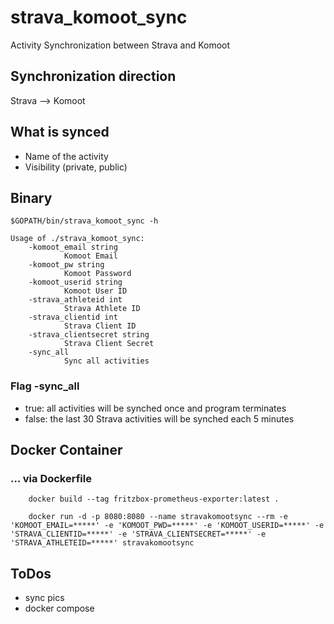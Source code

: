 # strava_komoot_sync

Activity Synchronization between Strava and Komoot

## Synchronization direction
Strava --> Komoot

## What is synced
- Name of the activity
- Visibility (private, public)

## Binary

    $GOPATH/bin/strava_komoot_sync -h

    Usage of ./strava_komoot_sync:
        -komoot_email string
                Komoot Email
        -komoot_pw string
                Komoot Password
        -komoot_userid string
                Komoot User ID
        -strava_athleteid int
                Strava Athlete ID
        -strava_clientid int
                Strava Client ID
        -strava_clientsecret string
                Strava Client Secret
        -sync_all
                Sync all activities

### Flag -sync_all
- true:  all activities will be synched once and program terminates
- false: the last 30 Strava activities will be synched each 5 minutes

## Docker Container
### ... via Dockerfile

        docker build --tag fritzbox-prometheus-exporter:latest .

        docker run -d -p 8080:8080 --name stravakomootsync --rm -e 'KOMOOT_EMAIL=*****' -e 'KOMOOT_PWD=*****' -e 'KOMOOT_USERID=*****' -e 'STRAVA_CLIENTID=*****' -e 'STRAVA_CLIENTSECRET=*****' -e 'STRAVA_ATHLETEID=*****' stravakomootsync

## ToDos
- sync pics
- docker compose